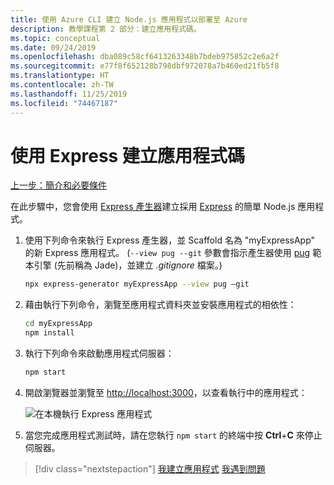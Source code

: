 ```yaml
---
title: 使用 Azure CLI 建立 Node.js 應用程式以部署至 Azure
description: 教學課程第 2 部分：建立應用程式碼。
ms.topic: conceptual
ms.date: 09/24/2019
ms.openlocfilehash: dba089c58cf6413263348b7bdeb975852c2e6a2f
ms.sourcegitcommit: e77f8f652128b798dbf972078a7b460ed21fb5f8
ms.translationtype: HT
ms.contentlocale: zh-TW
ms.lasthandoff: 11/25/2019
ms.locfileid: "74467187"
---
```

# <a name="create-the-app-code-using-express"></a>使用 Express 建立應用程式碼

[上一步：簡介和必要條件](tutorial-vscode-azure-cli-node-01.md)

在此步驟中，您會使用 [Express 產生器](https://expressjs.com/en/starter/generator.html)建立採用 [Express](https://www.expressjs.com) 的簡單 Node.js 應用程式。

1. 使用下列命令來執行 Express 產生器，並 Scaffold 名為 "myExpressApp" 的新 Express 應用程式。 (`--view pug --git` 參數會指示產生器使用 [pug](https://pugjs.org/api/getting-started.html) 範本引擎 (先前稱為 Jade)，並建立 *.gitignore* 檔案。)

    ```bash
    npx express-generator myExpressApp --view pug –git
    ```

1. 藉由執行下列命令，瀏覽至應用程式資料夾並安裝應用程式的相依性：

    ```bash
    cd myExpressApp
    npm install
    ```

1. 執行下列命令來啟動應用程式伺服器：

    ```bash
    npm start
    ```

1. 開啟瀏覽器並瀏覽至 [http://localhost:3000](http://localhost:3000)，以查看執行中的應用程式：

    ![在本機執行 Express 應用程式](media/azure-cli/local-app.png)

1. 當您完成應用程式測試時，請在您執行 `npm start` 的終端中按 **Ctrl**+**C** 來停止伺服器。

> [!div class="nextstepaction"]
> [我建立應用程式](tutorial-vscode-azure-cli-node-03.md) [我遇到問題](https://www.research.net/r/PWZWZ52?tutorial=node-deployment&step=express)
